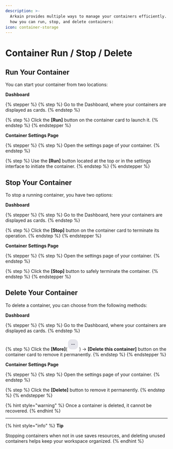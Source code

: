 ```yaml
---
description: >-
  Arkain provides multiple ways to manage your containers efficiently. Here's
  how you can run, stop, and delete containers:
icon: container-storage
---
```


# Container Run / Stop / Delete

## **Run Your Container**

You can start your container from two locations:

**Dashboard**

{% stepper %}
{% step %}
Go to the Dashboard, where your containers are displayed as cards.
{% endstep %}

{% step %}
Click the **\[Run]** button on the container card to launch it.
{% endstep %}
{% endstepper %}

**Container Settings Page**

{% stepper %}
{% step %}
Open the settings page of your container.
{% endstep %}

{% step %}
Use the **\[Run]** button located at the top or in the settings interface to initiate the container.
{% endstep %}
{% endstepper %}

## **Stop Your Container**

To stop a running container, you have two options:

**Dashboard**

{% stepper %}
{% step %}
Go to the Dashboard, here your containers are displayed as cards.
{% endstep %}

{% step %}
Click the **\[Stop]** button on the container card to terminate its operation.
{% endstep %}
{% endstepper %}

**Container Settings Page**

{% stepper %}
{% step %}
Open the settings page of your container.
{% endstep %}

{% step %}
Click the **\[Stop]** button to safely terminate the container.
{% endstep %}
{% endstepper %}

## **Delete Your Container**

To delete a container, you can choose from the following methods:

**Dashboard**

{% stepper %}
{% step %}
Go to the Dashboard, where your containers are displayed as cards.
{% endstep %}

{% step %}
Click the **\[More]**(<img src="../../../../.gitbook/assets/more.png" alt="" data-size="line">) → **\[Delete this container]** button on the container card to remove it permanently.
{% endstep %}
{% endstepper %}

**Container Settings Page**

{% stepper %}
{% step %}
Open the settings page of your container.
{% endstep %}

{% step %}
Click the **\[Delete]** button to remove it permanently.
{% endstep %}
{% endstepper %}

{% hint style="warning" %}
Once a container is deleted, it cannot be recovered.
{% endhint %}

***

{% hint style="info" %}
**Tip**

Stopping containers when not in use saves resources, and deleting unused containers helps keep your workspace organized.&#x20;
{% endhint %}

